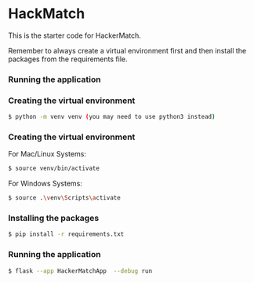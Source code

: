 # HackMatch

This is the starter code for HackerMatch. 

Remember to always create a virtual environment first and then install the packages from the requirements file.

### Running the application

### Creating the virtual environment
```bash
$ python -m venv venv (you may need to use python3 instead)
```
### Creating the virtual environment
For Mac/Linux Systems:
```bash
$ source venv/bin/activate 
```
For Windows Systems:
```bash
$ source .\venv\Scripts\activate
```
### Installing the packages
```bash
$ pip install -r requirements.txt
```
### Running the application
```bash
$ flask --app HackerMatchApp  --debug run
```